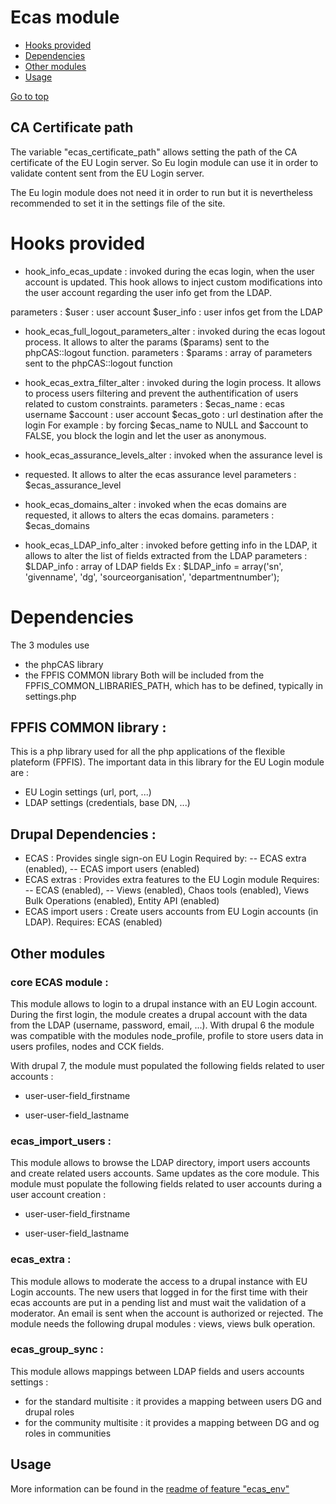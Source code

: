 Ecas module
======================



- [Hooks provided](#hooks-provided)
- [Dependencies](#dependencies)
- [Other modules](#other-modules)
- [Usage](#usage)

[Go to top](#table-of-content)



## CA Certificate path
The variable "ecas_certificate_path" allows setting the path of the CA 
certificate of the EU Login server.
So Eu login module can use it in order to validate content sent from the EU 
Login server.

The Eu login module does not need it in order to run but it is nevertheless 
recommended to set it in the settings file of the site.

# Hooks provided
- hook_info_ecas_update : invoked during the ecas login, when the user account 
is updated. This hook allows to inject custom modifications into the user 
account regarding the user info get from the LDAP.

parameters :
$user : user account
$user_info : user infos get from the LDAP

- hook_ecas_full_logout_parameters_alter : invoked during the ecas logout 
process. It allows to alter the params ($params) sent to the phpCAS::logout 
function.
parameters :
$params : array of parameters sent to the phpCAS::logout function

- hook_ecas_extra_filter_alter : invoked during the login process. It allows 
to process users filtering and prevent the authentification of users related 
to custom constraints.
parameters :
$ecas_name : ecas username
$account : user account
$ecas_goto : url destination after the login
For example : by forcing $ecas_name to NULL and $account to FALSE, you block 
the login and let the user as anonymous.

- hook_ecas_assurance_levels_alter : invoked when the assurance level is 
- requested. It allows to alter the ecas assurance level parameters :
$ecas_assurance_level

- hook_ecas_domains_alter : invoked when the ecas domains are requested, it 
allows to alters the ecas domains.
parameters :
$ecas_domains

- hook_ecas_LDAP_info_alter : invoked before getting info in the LDAP, it allows
to alter the list of fields extracted from the LDAP
parameters :
$LDAP_info : array of LDAP fields
Ex : $LDAP_info = array('sn', 'givenname', 'dg', 'sourceorganisation', 
'departmentnumber');


# Dependencies
The 3 modules use
- the phpCAS library
- the FPFIS COMMON library
Both will be included from the FPFIS_COMMON_LIBRARIES_PATH, which has to be
defined, typically in settings.php

## FPFIS COMMON library :
This is a php library used for all the php applications of the flexible plateform (FPFIS).
The important data in this library for the EU Login module are :
- EU Login settings (url, port, ...)
- LDAP settings (credentials, base DN, ...)

## Drupal Dependencies :

- ECAS : Provides single sign-on EU Login
Required by:
-- ECAS extra (enabled),
-- ECAS import users (enabled)
- ECAS extras : Provides extra features to the EU Login module
Requires:
-- ECAS (enabled),
-- Views (enabled),
Chaos tools (enabled),
Views Bulk Operations (enabled),
Entity API (enabled)
- ECAS import users : Create users accounts from EU Login accounts (in LDAP).
Requires:
ECAS (enabled)


## Other modules
### core ECAS module :
This module allows to login to a drupal instance with an EU Login account.
During the first login, the module creates a drupal account with the data from 
the LDAP (username, password, email, ...).
With drupal 6 the module was compatible with the modules node_profile, profile 
to store users data in users profiles, nodes and CCK fields.

With drupal 7, the module must populated the following fields related to user 
accounts :

- user-user-field_firstname

- user-user-field_lastname

### ecas_import_users :
This module allows to browse the LDAP directory, import users accounts and 
create related users accounts.
Same updates as the core module. This module must populate the following fields 
related to user accounts during a user account creation :

- user-user-field_firstname

- user-user-field_lastname

### ecas_extra :
This module allows to moderate the access to a drupal instance with EU Login 
accounts.
The new users that logged in for the first time with their ecas accounts are 
put in a pending list and must wait the
validation of a moderator. An email is sent when the account is authorized or 
rejected.
The module needs the following drupal modules : views, views bulk operation.

### ecas_group_sync :
This module allows mappings between LDAP fields and users accounts settings :

- for the standard multisite : it provides a mapping between users DG and drupal
roles
- for the community multisite : it provides a mapping between DG and og roles in
communities


Usage
-----

More information can be found in the [readme of feature "ecas_env"](../../features/ecas_env/README.md)
